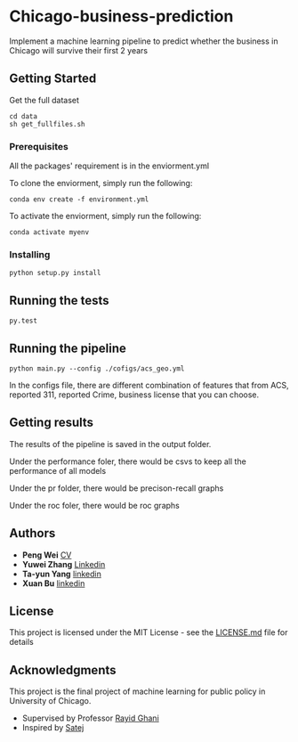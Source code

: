 # Chicago-business-prediction

Implement a machine learning pipeline to predict whether the business in Chicago will survive their first 2 years 

## Getting Started

Get the full dataset
 
```
cd data
sh get_fullfiles.sh
```

### Prerequisites


All the packages' requirement is in the enviorment.yml

To clone the enviorment, simply run the following:

```
conda env create -f environment.yml
```

To activate the enviorment, simply run the following:

```
conda activate myenv
```

### Installing

```
python setup.py install
```

## Running the tests

```
py.test
```

## Running the pipeline

```
python main.py --config ./cofigs/acs_geo.yml
```
In the configs file, there are different combination of features that from ACS, reported 311, reported Crime, business license that you can choose.


## Getting results

The results of the pipeline is saved in the output folder. 

Under the performance foler, there would be csvs to keep all the performance of all models

Under the pr folder, there would be precison-recall graphs

Under the roc foler, there would be roc graphs

## Authors

* **Peng Wei**  [CV](https://pengwei715.github.io/)
* **Yuwei Zhang**  [Linkedin](https://www.linkedin.com/in/yuwei-zhang-b3b597102/)
* **Ta-yun Yang**  [linkedin](https://www.linkedin.com/in/ta-yun-yang-9a3539171/)
* **Xuan Bu**  [linkedin](https://www.linkedin.com/in/xuanbu/)


## License

This project is licensed under the MIT License - see the [LICENSE.md](LICENSE.md) file for details

## Acknowledgments

This project is the final project of machine learning for public policy in University of Chicago.  

* Supervised by Professor [Rayid Ghani](https://github.com/dssg/MLforPublicPolicy) 
* Inspired by [Satej](https://github.com/satejsoman) 